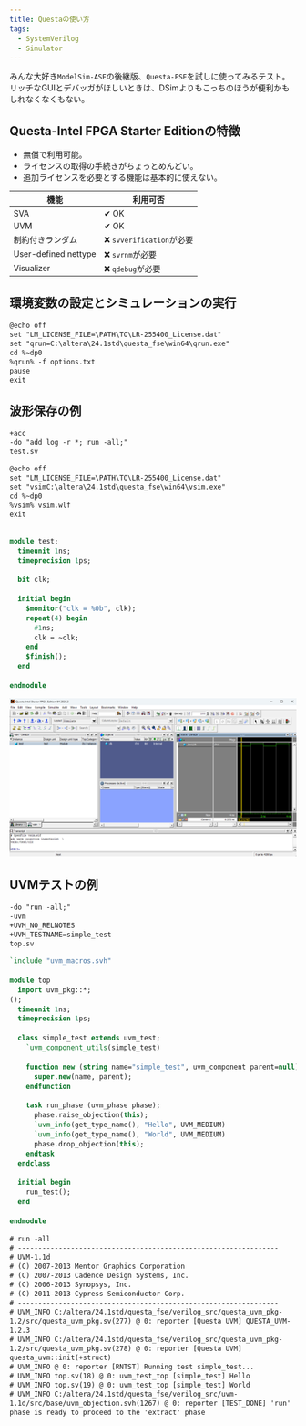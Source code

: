 ```yaml
---
title: Questaの使い方
tags:
  - SystemVerilog
  - Simulator
---
```


みんな大好き`ModelSim-ASE`の後継版、`Questa-FSE`を試しに使ってみるテスト。リッチなGUIとデバッガがほしいときは、DSimよりもこっちのほうが便利かもしれなくなくもない。

## Questa-Intel FPGA Starter Editionの特徴
- 無償で利用可能。
- ライセンスの取得の手続きがちょっとめんどい。
- 追加ライセンスを必要とする機能は基本的に使えない。

| 機能 | 利用可否 |
|--|--|
| SVA | ✔ OK |
| UVM | ✔ OK |
| 制約付きランダム | ❌ `svverification`が必要 |
| User-defined nettype | ❌ `svrnm`が必要 |
| Visualizer | ❌  `qdebug`が必要 |

## 環境変数の設定とシミュレーションの実行

```dosbatch title="run.bat"
@echo off
set "LM_LICENSE_FILE=\PATH\TO\LR-255400_License.dat"
set "qrun=C:\altera\24.1std\questa_fse\win64\qrun.exe"
cd %~dp0
%qrun% -f options.txt
pause
exit
```

## 波形保存の例

```title="options.txt"
+acc
-do "add log -r *; run -all;"
test.sv
```

```dosbatch title="vsim.bat"
@echo off
set "LM_LICENSE_FILE=\PATH\TO\LR-255400_License.dat"
set "vsimC:\altera\24.1std\questa_fse\win64\vsim.exe"
cd %~dp0
%vsim% vsim.wlf
exit
```

```SystemVerilog title="test.sv"

module test;
  timeunit 1ns;
  timeprecision 1ps;

  bit clk;

  initial begin
    $monitor("clk = %0b", clk);
    repeat(4) begin
      #1ns;
      clk = ~clk;
    end
    $finish();
  end
  
endmodule
```

![Simulation result](images/questa_simple_sim_result.png)

## UVMテストの例

```title="options.txt"
-do "run -all;"
-uvm
+UVM_NO_RELNOTES
+UVM_TESTNAME=simple_test
top.sv
```

```SystemVerilog title="top.sv"
`include "uvm_macros.svh"

module top
  import uvm_pkg::*;
();
  timeunit 1ns;
  timeprecision 1ps;

  class simple_test extends uvm_test;
    `uvm_component_utils(simple_test)
    
    function new (string name="simple_test", uvm_component parent=null);
      super.new(name, parent);
    endfunction

    task run_phase (uvm_phase phase);
      phase.raise_objection(this);
      `uvm_info(get_type_name(), "Hello", UVM_MEDIUM)
      `uvm_info(get_type_name(), "World", UVM_MEDIUM)
      phase.drop_objection(this);
    endtask
  endclass

  initial begin
    run_test();
  end
  
endmodule
```

```title="Simulation result"
# run -all
# ----------------------------------------------------------------
# UVM-1.1d
# (C) 2007-2013 Mentor Graphics Corporation
# (C) 2007-2013 Cadence Design Systems, Inc.
# (C) 2006-2013 Synopsys, Inc.
# (C) 2011-2013 Cypress Semiconductor Corp.
# ----------------------------------------------------------------
# UVM_INFO C:/altera/24.1std/questa_fse/verilog_src/questa_uvm_pkg-1.2/src/questa_uvm_pkg.sv(277) @ 0: reporter [Questa UVM] QUESTA_UVM-1.2.3
# UVM_INFO C:/altera/24.1std/questa_fse/verilog_src/questa_uvm_pkg-1.2/src/questa_uvm_pkg.sv(278) @ 0: reporter [Questa UVM]  questa_uvm::init(+struct)
# UVM_INFO @ 0: reporter [RNTST] Running test simple_test...
# UVM_INFO top.sv(18) @ 0: uvm_test_top [simple_test] Hello
# UVM_INFO top.sv(19) @ 0: uvm_test_top [simple_test] World
# UVM_INFO C:/altera/24.1std/questa_fse/verilog_src/uvm-1.1d/src/base/uvm_objection.svh(1267) @ 0: reporter [TEST_DONE] 'run' phase is ready to proceed to the 'extract' phase
```